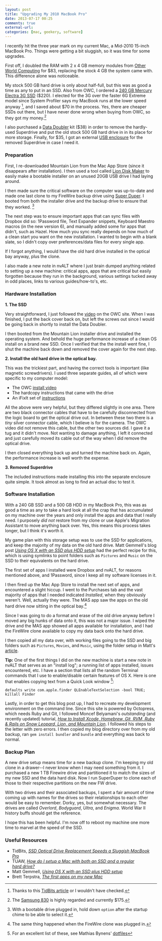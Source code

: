 ```yaml
---
layout: post  
title: "Upgrading My 2010 MacBook Pro"  
date: 2013-07-17 00:25  
comments: true  
external-url:  
categories: [mac, geekery, software]  
---
```



I recently hit the three year mark on my current Mac, a Mid-2010 15-inch MacBook Pro. Things were getting a bit sluggish, so it was time for some upgrades.

First off, I doubled the RAM with 2 x 4 GB memory modules from [Other World Computing][owc] for $83, replacing the stock 4 GB the system came with. This difference alone was noticeable.

My stock 500 GB hard drive is only about half-full, but this was as good a time as any to put in an SSD. Also from OWC, I ordered a [240 GB Mercury Electra 3G SSD][ssd] ($220). I elected for the 3G over the faster 6G Extreme model since System Profiler says my MacBook runs at the lower speed anyway [^1], and I saved about $70 in the process. Yes, there are cheaper SSDs out there, but I have never done wrong when buying from OWC, so they got my money.[^2]

I also purchased a [Data Doubler][dd] kit ($38) in order to remove the hardly-used Superdrive and put the old stock 500 GB hard drive in in its place for more storage. Finally, for $35, I got an external [USB enclosure][slim] for the removed Superdrive in case I need it.


### Preparation

First, I re-downloaded Mountain Lion from the Mac App Store (since it disappears after installation). I then used a tool called [Lion Disk Maker][ldm] to easily make a bootable installer on an unused 20GB USB drive I had laying around.

I then made sure the critical software on the computer was up-to-date and made one last clone to my FireWire backup drive using [Super Duper][sd]. I booted from both the installer drive and the backup drive to ensure that they worked. [^3]

The next step was to ensure important apps that can sync files with Dropbox did so: 1Password file, Text Expander snippets, Keyboard Maestro macros (in the new version 6), and manually added some for apps that didn't, such as Hazel. How much you sync really depends on how much of a clean start you want on the new installation. I wanted to begin with a blank slate, so I didn't copy over preferences/data files for every single app.  

If I forgot anything, I would have the old hard drive installed in the optical bay anyway, plus the clone.

I also made a new note in nvALT where I just brain dumped anything related to setting up a new machine: critical apps, apps that are critical but easily forgotten because they run in the background, various settings tucked away in odd places, links to various guides/how-to's, etc.


### Hardware Installation

**1. The SSD**

Very straightforward, I just followed the [video][owc-ssd] on the OWC site. When I was finished, I put the back cover back on, but left the screws out since I would be going back in shortly to install the Data Doubler.

I then booted from the Mountain Lion installer drive and installed the operating system. And behold the huge performance increase of a clean OS install on a brand new SSD. Once I verified that the the install went fine, I shut the machine back down and removed the cover again for the next step.

**2. Install the old hard drive in the optical bay.**

This was the trickiest part, and having the correct tools is important (like magnetic screwdrivers). I used three separate  guides, all of which were specific to my computer model:

- The OWC [install video][owc-dd]
- The hardcopy instructions that came with the drive
- An iFixIt set of [instructions][ifixit]

All the above were very helpful, but they differed slightly in one area. There are two black connector cables that have to be carefully disconnected from the logic board to get the optical drive out. In between these two there is a *tiny* silver connector cable, which I believe is for the camera. The OWC video did not remove this cable, but the other two sources did. I gave it a tug and it didn't move. Not wanting to damage anything, I left it connected and just carefully moved its cable out of the way when I did remove the optical drive.

I then closed everything back up and turned the machine back on. Again, the performance increase is well worth the expense.

**3. Removed Superdrive**

The included instructions made installing this into the separate enclosure quite simple. It took almost as long to find an actual disc to test it. 


### Software Installation

With a 240 GB SSD and a 500 GB HDD in my MacBook Pro, this was as good a time as any to take a hard look at all the crap that has accumulated on my machine over the years and only install the apps and data that I really need. I purposely *did not* restore from my clone or use Apple's Migration Assistant to move anything back over. Yes, this means this process takes longer, but I think it's worth it.

My game plan with this storage setup was to use the SSD for applications, and keep the majority of my data on the old hard drive. Matt Gemmell's blog post *[Using OS X with an SSD plus HDD setup][mg]* had the perfect recipe for this, which is using symlinks to point folders such as `Pictures` and `Music` on the SSD to their equivalents on the hard drive.

The first set of apps I installed were Dropbox and nvALT, for reasons mentioned above, and 1Password, since I keep all my software licenses in it.

I then fired up the Mac App Store to install the next set of apps, and encountered a slight hiccup. I went to the Purchases tab and the vast majority of apps that I needed indicated *Installed*, when they obviously weren't. Well, actually they were. The MAS app saw the apps on the old hard drive now sitting in the optical bay.[^4] 

Since I was going to do a format and erase of the old drive anyway before I moved any big hunks of data onto it, this was not a major issue. I wiped the drive and the MAS app showed all apps available for installation, and I had the FireWire clone available to copy my data back onto the hard drive. 

I then copied all my data over, with working files going to the SSD and big folders such as `Pictures`, `Movies`, and `Music`, using the folder setup in Matt's [article][mg].

**Tip:** One of the first things I did on the new machine is start a new note in nvALT that serves as an "install log"; a running list of apps installed, issues encountered, etc. I have a section that lists all the random Terminal commands that I use to enable/disable certain features of OS X. Here is one that enables copying text from a Quick Look window [^5]:

    defaults write com.apple.finder QLEnableTextSelection -bool TRUE; killall Finder
    
Lastly, in order to get this blog post up, I had to recreate my development environment on the command line. Since this site is powered by Octopress, which needs Ruby and Git, I followed Moncef Belyamani's *outstanding* (and recently updated) tutorial, *[How to Install Xcode, Homebrew, Git, RVM, Ruby & Rails on Snow Leopard, Lion, and Mountain Lion][ruby]*. I followed his steps to the letter with zero errors. I then copied my blog directory over from my old backup, ran `gem install bundler` and `bundle` and everything was back to normal.


### Backup Plan

A new drive setup means time for a new backup clone. I'm keeping my old clone in a drawer--I never know when I may need something from it. I purchased a new 1 TB Firewire drive and partitioned it to match the sizes of my new SSD and the data hard disk. Now I run SuperDuper to clone each of those to their respective partitions on the new FW drive.

With two drives and their associated backups, I spent a fair amount of time coming up with names for the drives so their relationships to each other would be easy to remember. Dorky, yes, but somewhat necessary. The drives are called *Overlord*, *Bodyguard*, *Ultra*, and *Enigma*. World War II history buffs should get the reference. 

I hope this has been helpful. I'm now off to reboot my machine one more time to marvel at the speed of the SSD.

### Useful Resources

* TidBits, *[SSD Optical Drive Replacement Speeds a Sluggish MacBook Pro][tb]*
* TUAW, *[How do I setup a Mac with both an SSD and a regular hard drive?][tuaw]*
* Matt Gemmell, *[Using OS X with an SSD plus HDD setup][mg]*
* Brett Terpstra, *[The first apps on my new Mac][bt]*

[^1]: Thanks to this [TidBits article][tb] or I wouldn't have checked.

[^2]: The [Samsung 830][sam] is highly regarded and currently $175.

[^3]: With a bootable drive plugged in, hold down `option` after the startup chime to be able to select it.

[^4]: The same thing happened when the FireWire clone was plugged in.

[^5]: For an excellent list of these, see Mathias Bynens' [dotfiles][osx]

[owc]: http://www.macsales.com
[ssd]: http://eshop.macsales.com/item/Other%20World%20Computing/SSDEX3G240/
[sam]: http://www.amazon.com/Samsung-MZ-7TD250BW-Series-Solid-2-5-Inch/dp/B009NHAEXE/ref=sr_1_2?ie=UTF8&qid=1373664859&sr=8-2&keywords=samsung++SSD
[dd]: http://eshop.macsales.com/item/OWC/DDAMBS0GB/
[slim]: http://eshop.macsales.com/item/Other%20World%20Computing/VLSS9TOPTU2/
[tb]: http://tidbits.com/article/13133
[ldm]: http://liondiskmaker.com
[sd]: http://www.shirt-pocket.com/SuperDuper/SuperDuperDescription.html
[owc-ssd]: http://eshop.macsales.com/installvideos/macbookpro_15_unibody_mid10_ssd_m/
[owc-dd]: http://eshop.macsales.com/installvideos/macbookpro_15_unibody_mid10_dd_m/
[ifixit]: http://www.ifixit.com/Guide/Installing+MacBook+Pro+15-Inch+Unibody+Mid+2010+Dual+Hard+Drive/8520/1
[mg]: http://mattgemmell.com/2011/06/21/using-os-x-with-an-ssd-plus-hdd-setup/
[tuaw]: http://www.tuaw.com/2012/01/20/ask-tuaw-how-do-i-setup-a-mac-with-both-an-ssd-and-a-regular-hd/
[bt]: http://brettterpstra.com/2013/03/26/the-first-apps-on-my-new-mac/
[osx]: https://github.com/mathiasbynens/dotfiles/blob/master/.osx
[ruby]: http://www.moncefbelyamani.com/how-to-install-xcode-homebrew-git-rvm-ruby-on-mac/